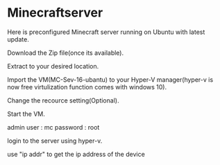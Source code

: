 # Minecraftserver
Here is preconfigured Minecraft server running on Ubuntu with latest update. 

Download the Zip file(once its available).

Extract to your desired location.

Import the VM(MC-Sev-16-ubantu) to your Hyper-V manager(hyper-v is now free virtulization function comes with windows 10).

Change the recource setting(Optional).

Start the VM.

admin user : mc password : root

login to the server using hyper-v.

use "ip addr" to get the ip address of the device
